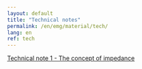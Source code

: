 ```yaml
---
layout: default
title: "Technical notes"
permalink: /en/emg/material/tech/
lang: en
ref: tech
---
```


[Technical note 1 - The concept of impedance](/assets/pdfs/technical_notes/technical_note_1_concept_of_impedance.pdf)